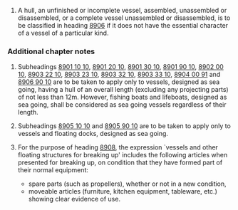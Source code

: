 1. A hull, an unfinished or incomplete vessel, assembled, unassembled or disassembled, or a complete vessel unassembled or disassembled, is to be classified in heading [8906](/headings/8906) if it does not have the essential character of a vessel of a particular kind.

### Additional chapter notes

1. Subheadings [8901 10 10](/subheadings/8901101000-80), [8901 20 10](/subheadings/8901201000-80), [8901 30 10](/subheadings/8901301000-80), [8901 90 10](/subheadings/8901901000-80), [8902 00 10](/subheadings/8902001000-80), [8903 22 10](/subheadings/8903221000-80), [8903 23 10](/subheadings/8903231000-80), [8903 32 10](/subheadings/8903321000-80), [8903 33 10](/subheadings/8903331000-80), [8904 00 91](/subheadings/8904009100-80) and [8906 90 10](/subheadings/8906901000-80) are to be taken to apply only to vessels, designed as sea going, having a hull of an overall length (excluding any projecting parts) of not less than 12m. However, fishing boats and lifeboats, designed as sea going, shall be considered as sea going vessels regardless of their length.

2. Subheadings [8905 10 10](/subheadings/8905101000-80) and [8905 90 10](/subheadings/8905901000-80) are to be taken to apply only to vessels and floating docks, designed as sea going.

3. For the purpose of heading [8908](/headings/8908), the expression `vessels and other floating structures for breaking up' includes the following articles when presented for breaking up, on condition that they have formed part of their normal equipment:

    - spare parts (such as propellers), whether or not in a new condition,
    - moveable articles (furniture, kitchen equipment, tableware, etc.) showing clear evidence of use.
